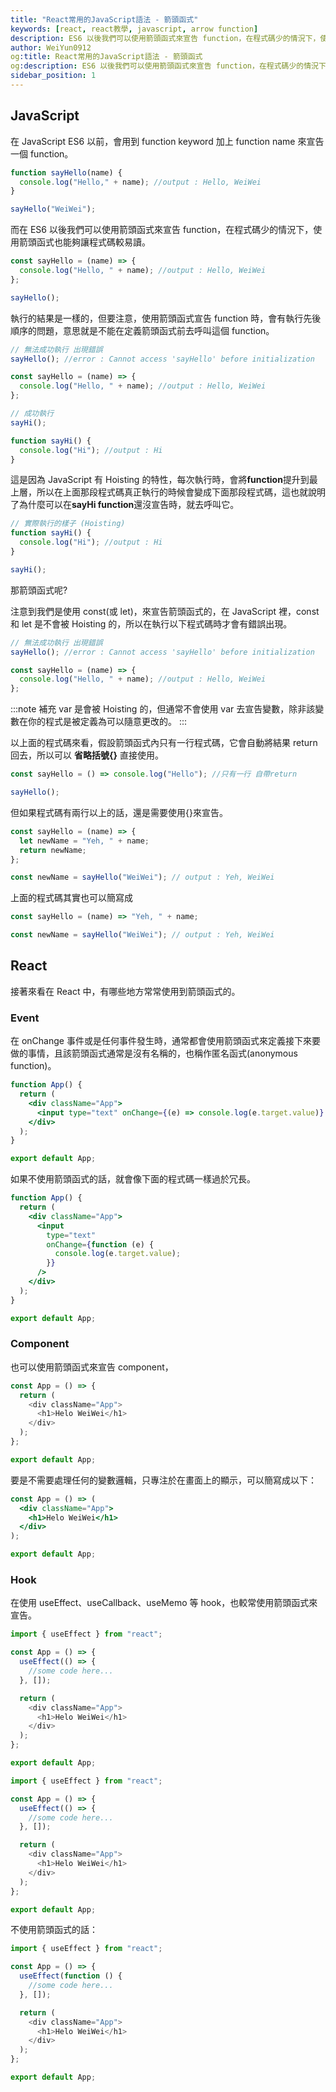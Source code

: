 ```yaml
---
title: "React常用的JavaScript語法 - 箭頭函式"
keywords: [react, react教學, javascript, arrow function]
description: ES6 以後我們可以使用箭頭函式來宣告 function，在程式碼少的情況下，使用箭頭函式也能夠讓程式碼較易讀。
author: WeiYun0912
og:title: React常用的JavaScript語法 - 箭頭函式
og:description: ES6 以後我們可以使用箭頭函式來宣告 function，在程式碼少的情況下，使用箭頭函式也能夠讓程式碼較易讀。
sidebar_position: 1
---
```


## JavaScript

在 JavaScript ES6 以前，會用到 function keyword 加上 function name 來宣告一個 function。

```js name="index.js"  showLineNumbers
function sayHello(name) {
  console.log("Hello," + name); //output : Hello, WeiWei
}

sayHello("WeiWei");
```

而在 ES6 以後我們可以使用箭頭函式來宣告 function，在程式碼少的情況下，使用箭頭函式也能夠讓程式碼較易讀。

```js name="index.js" showLineNumbers
const sayHello = (name) => {
  console.log("Hello, " + name); //output : Hello, WeiWei
};

sayHello();
```

執行的結果是一樣的，但要注意，使用箭頭函式宣告 function 時，會有執行先後順序的問題，意思就是不能在定義箭頭函式前去呼叫這個 function。

```js name="index.js" showLineNumbers
// 無法成功執行 出現錯誤
sayHello(); //error : Cannot access 'sayHello' before initialization

const sayHello = (name) => {
  console.log("Hello, " + name); //output : Hello, WeiWei
};
```

```js name="index.js" showLineNumbers
// 成功執行
sayHi();

function sayHi() {
  console.log("Hi"); //output : Hi
}
```

這是因為 JavaScript 有 Hoisting 的特性，每次執行時，會將**function**提升到最上層，所以在上面那段程式碼真正執行的時候會變成下面那段程式碼，這也就說明了為什麼可以在**sayHi function**還沒宣告時，就去呼叫它。

```js name="index.js" showLineNumbers
// 實際執行的樣子 (Hoisting)
function sayHi() {
  console.log("Hi"); //output : Hi
}

sayHi();
```

那箭頭函式呢?

注意到我們是使用 const(或 let)，來宣告箭頭函式的，在 JavaScript 裡，const 和 let 是不會被 Hoisting 的，所以在執行以下程式碼時才會有錯誤出現。

```js name="index.js" showLineNumbers
// 無法成功執行 出現錯誤
sayHello(); //error : Cannot access 'sayHello' before initialization

const sayHello = (name) => {
  console.log("Hello, " + name); //output : Hello, WeiWei
};
```

:::note 補充
var 是會被 Hoisting 的，但通常不會使用 var 去宣告變數，除非該變數在你的程式是被定義為可以隨意更改的。
:::

以上面的程式碼來看，假設箭頭函式內只有一行程式碼，它會自動將結果 return 回去，所以可以 **省略括號{}** 直接使用。

```js name="index.js" showLineNumbers
const sayHello = () => console.log("Hello"); //只有一行 自帶return

sayHello();
```

但如果程式碼有兩行以上的話，還是需要使用{}來宣告。

```js name="index.js" showLineNumbers
const sayHello = (name) => {
  let newName = "Yeh, " + name;
  return newName;
};

const newName = sayHello("WeiWei"); // output : Yeh, WeiWei
```

上面的程式碼其實也可以簡寫成

```js name="index.js" showLineNumbers
const sayHello = (name) => "Yeh, " + name;

const newName = sayHello("WeiWei"); // output : Yeh, WeiWei
```

## React

接著來看在 React 中，有哪些地方常常使用到箭頭函式的。

### Event

在 onChange 事件或是任何事件發生時，通常都會使用箭頭函式來定義接下來要做的事情，且該箭頭函式通常是沒有名稱的，也稱作匿名函式(anonymous function)。

```jsx name='App.js' showLineNumbers {4}
function App() {
  return (
    <div className="App">
      <input type="text" onChange={(e) => console.log(e.target.value)} />
    </div>
  );
}

export default App;
```

如果不使用箭頭函式的話，就會像下面的程式碼一樣過於冗長。

```jsx name='App.js' showLineNumbers
function App() {
  return (
    <div className="App">
      <input
        type="text"
        onChange={function (e) {
          console.log(e.target.value);
        }}
      />
    </div>
  );
}

export default App;
```

### Component

也可以使用箭頭函式來宣告 component，

```js name='App.js' showLineNumbers
const App = () => {
  return (
    <div className="App">
      <h1>Helo WeiWei</h1>
    </div>
  );
};

export default App;
```

要是不需要處理任何的變數邏輯，只專注於在畫面上的顯示，可以簡寫成以下：

```jsx name='App.js'
const App = () => (
  <div className="App">
    <h1>Helo WeiWei</h1>
  </div>
);

export default App;
```

### Hook

在使用 useEffect、useCallback、useMemo 等 hook，也較常使用箭頭函式來宣告。

```js name='App.js' showLineNumbers
import { useEffect } from "react";

const App = () => {
  useEffect(() => {
    //some code here...
  }, []);

  return (
    <div className="App">
      <h1>Helo WeiWei</h1>
    </div>
  );
};

export default App;
```

```js name='App.js' showLineNumbers
import { useEffect } from "react";

const App = () => {
  useEffect(() => {
    //some code here...
  }, []);

  return (
    <div className="App">
      <h1>Helo WeiWei</h1>
    </div>
  );
};

export default App;
```

不使用箭頭函式的話：

```js name='App.js' showLineNumbers
import { useEffect } from "react";

const App = () => {
  useEffect(function () {
    //some code here...
  }, []);

  return (
    <div className="App">
      <h1>Helo WeiWei</h1>
    </div>
  );
};

export default App;
```

